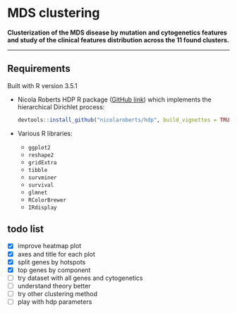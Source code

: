 # MDS clustering

**Clusterization of the MDS disease by mutation and cytogenetics features and study of the clinical features distribution across the 11 found clusters.**

***


## Requirements

Built with R version 3.5.1

- Nicola Roberts HDP R package ([GitHub link](https://github.com/nicolaroberts/hdp)) which implements the hierarchical Dirichlet process:  
    ```R
    devtools::install_github("nicolaroberts/hdp", build_vignettes = TRUE)
    ```

- Various R libraries:
    - `ggplot2`
    - `reshape2`
    - `gridExtra`
    - `tibble`
    - `survminer`
    - `survival`
    - `glmnet`
    - `RColorBrewer`
    - `IRdisplay`


## todo list

- [x] improve heatmap plot
- [x] axes and title for each plot
- [x] split genes by hotspots
- [x] top genes by component
- [ ] try dataset with all genes and cytogenetics
- [ ] understand theory better
- [ ] try other clustering method
- [ ] play with hdp parameters
